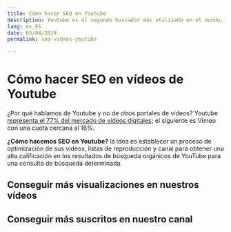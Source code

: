 ```yaml
---
title: Cómo hacer SEO en Youtube
description: Youtube es el segundo buscador más utilizado en el mundo, ¿a qué esperas para potenciar el SEO de tus vídeos?
lang: es_ES
date: 03/04/2019
permalink: seo-videos-youtube

---
```


# Cómo hacer SEO en vídeos de Youtube

¿Por qué hablamos de Youtube y no de otros portales de vídeos? Youtube [representa el 77% del mercado de vídeos digitales](https://www.datanyze.com/market-share/online-video/youtube-market-share); el siguiente es Vimeo con una cuota cercana al 16%.

**¿Cómo hacemos SEO en Youtube?** la idea es establecer un proceso de optimización de sus videos, listas de reproducción y canal para obtener una alta calificación en los resultados de búsqueda orgánicos de YouTube para una consulta de búsqueda determinada.

## Conseguir más visualizaciones en nuestros vídeos

## Conseguir más suscritos en nuestro canal
<!--stackedit_data:
eyJoaXN0b3J5IjpbMTQ1NzM2ODI4MCwtNDgyMTA3Mzg2XX0=
-->
